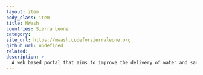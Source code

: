 ```yaml
---
layout: item
body_class: item
title: MWash
countries: Sierra Leone
category: 
site_url: https://mwash.codeforsierraleone.org
github_url: undefined
related: 
description: >
  A web based portal that aims to improve the delivery of water and sanitation services in Freetown
---
```

